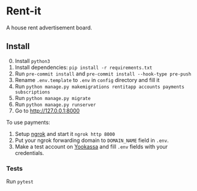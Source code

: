 # Rent-it

A house rent advertisement board.

## Install

0. Install `python3`
1. Install dependencies: `pip install -r requirements.txt`
2. Run `pre-commit install` and `pre-commit install --hook-type pre-push`
3. Rename `.env.template` to `.env` in `config` directory and fill it
4. Run `python manage.py makemigrations rentitapp accounts payments subscriptions`
5. Run `python manage.py migrate`
6. Run `python manage.py runserver`
7. Go to http://127.0.0.1:8000

To use payments:
1. Setup [ngrok](https://ngrok.com/) and start it `ngrok http 8000`
2. Put your ngrok forwarding domain to `DOMAIN_NAME` field in `.env`.
3. Make a test account on [Yookassa](https://yookassa.ru/developers) and fill `.env` fields with your credentials.

### Tests
Run `pytest`
